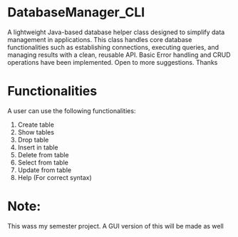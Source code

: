 # DatabaseManager_CLI
A lightweight Java-based database helper class designed to simplify data management in applications.
This class handles core database functionalities such as establishing connections, executing queries, and managing results with a clean, reusable API.
Basic Error handling and CRUD operations have been implemented. Open to more suggestions. Thanks

# Functionalities
A user can use the following functionalities:
  1. Create table
  2. Show tables
  3. Drop table
  4. Insert in table
  5. Delete from table
  6. Select from table
  7. Update from table
  8. Help (For correct syntax)

# Note:
This wass my semester project. A GUI version of this will be made as well
